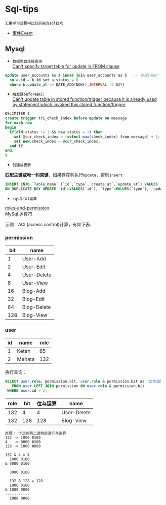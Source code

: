 # Sql-tips

`汇集学习过程中比较实用的sql技巧`  

- [事件Event](./event.md)

## Mysql

- `数据表自连接查询`  
[Can't specify target table for update in FROM clause](http://stackoverflow.com/questions/45494/mysql-error-1093-cant-specify-target-table-for-update-in-from-clause)

```sql
update user_accounts as a inner join user_accounts as b   -- 使用inner join 链接查询
  on a.id = b.id set a.status = 0  
  where b.update_at <= DATE_ADD(NOW(),INTERVAL -2 DAY) 
```

- `触发器before执行`   
[Can't update table in stored function/trigger because it is already used by statement which invoked this stored function/trigger](http://stackoverflow.com/questions/15300673/mysql-error-cant-update-table-in-stored-function-trigger-because-it-is-already)

```sql
DELIMITER $
create trigger tri_check_index before update on message                   -- 在更新之前(before)触发
for each row
begin 
  if(old.status != 1 && new.status = 1) then
    set @cur_check_index = (select max(check_index) from message) + 1;
    set new.check_index = @cur_check_index;                               -- 设置新(new)数据的值
  end if;
end;
$
```

- `创建或更新`

**匹配主键或唯一约束键**，如果存在则执行`Update`，否则`Insert`

```sql
INSERT INTO `Table_name` (`id`,`type`,`create_at`,`update_at`) VALUES (3,2,'2017-05-18 11:06:17','2017-05-18 11:06:17') 
ON DUPLICATE KEY UPDATE `id`=VALUES(`id`), `type`=VALUES(`type`), `update_at`=VALUES(`update_at`);
```

- `sql与(&)运算`

[roles-and-permission](https://stackoverflow.com/questions/333620/best-practice-for-designing-user-roles-and-permission-system)  
[MySql 运算符](http://www.cnblogs.com/emanlee/p/4592337.html)  

示例：ACL(access control)计算，有如下表:

### permission

| bit | name |
| --- | ---- |
| 1 | User-Add |
| 2 | User-Edit |
| 4 | User-Delete |
| 8 | User-View |
| 16  | Blog-Add |
| 32  | Blog-Edit |
| 64  | Blog-Delete |
| 128 | Blog-View |


### user

| id | name | role |
| -- | ---- | ---- |
| 1 | Ketan | 65 |
| 2 | Mehata | 132 |

执行查询：

```sql
SELECT user.role, permission.bit, user.role & permission.bit as '位与运算', permission.name  
   FROM user LEFT JOIN permission ON user.role & permission.bit
 WHERE user.id = 2;
```

| role | bit | 位与运算 | name |
| -- | ---- | ---- | ---- |
| 132 | 4 | 4 | User-Delete |
| 132 | 128 | 128 | Blog-View |

```
原理： 十进制转二进制后进行与运算  
132 -> 1000 0100  
4   -> 0000 0100  
128 -> 1000 0000  

132 & 4 = 4
  1000 0100
& 0000 0100
-----------
  0000 0100

  132 & 128 = 128
  1000 0100
& 1000 0000
-----------
  1000 0000
```
